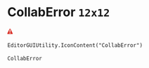 # CollabError `12x12`
<img src="/img/CollabError.png" width=12 height=12>

``` CSharp
EditorGUIUtility.IconContent("CollabError")
```
```
CollabError
```

